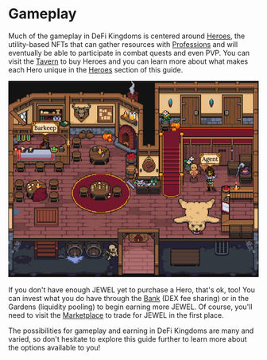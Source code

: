 # Gameplay

Much of the gameplay in DeFi Kingdoms is centered around [Heroes](heroes/), the utility-based NFTs that can gather resources with [Professions](professions/) and will eventually be able to participate in combat quests and even PVP. You can visit the [Tavern](tavern.md) to buy Heroes and you can learn more about what makes each Hero unique in the [Heroes](heroes/) section of this guide.

![The Tavern](<../../.gitbook/assets/Tavern (1).JPG>)

If you don't have enough JEWEL yet to purchase a Hero, that's ok, too! You can invest what you do have through the [Bank](bank.md) (DEX fee sharing) or in the Gardens (liquidity pooling) to begin earning more JEWEL. Of course, you'll need to visit the [Marketplace](marketplace.md) to trade for JEWEL in the first place.

The possibilities for gameplay and earning in DeFi Kingdoms are many and varied, so don't hesitate to explore this guide further to learn more about the options available to you!
